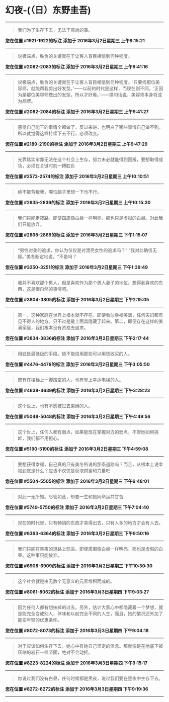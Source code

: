 # 幻夜-(（日）东野圭吾)

---

> 我们为了生存下去，无法干高尚的事。

**您在位置 #1921-1922的标注** **添加于 2016年3月2日星期三 上午9:15:21**

---

> 说极端点，胜负的关键就在于让客人盲目相信到何种程度。

**您在位置 #2082-2083的标注** **添加于 2016年3月2日星期三 上午9:41:16**

---

> 说极端点，胜负的关键就在于让客人盲目相信到何种程度。‘只要找那位美容师，就能帮我剪出好发型。’——以前的时代是这样，而现在则不同，‘正因为是那位美容师做出的发型，所以才好看。’——换句话说，美容师本身将成为品牌。

**您在位置 #2082-2084的标注** **添加于 2016年3月2日星期三 上午9:41:27**

---

> 感觉自己能干的事情全都做了。反过来讲，也明白了哪些事情自己做不到。所以就觉得这样持续下去不行，必须改变。

**您在位置 #2189-2190的标注** **添加于 2016年3月2日星期三 上午9:47:29**

---

> 光靠踏实牢靠无法在这个社会上生存，努力未必就能得到回报，要想取得成功，必须在关键时刻一搏胜负

**您在位置 #2573-2574的标注** **添加于 2016年3月2日星期三 上午10:10:51**

---

> 绝不能背叛我，哪怕脑子里想一下也不行。

**您在位置 #2635-2636的标注** **添加于 2016年3月2日星期三 上午10:15:30**

---

> 我们只能走夜路。即便四周像白昼一样明亮，那也只是虚拟的白昼。对此我们只能放弃。

**您在位置 #2868-2869的标注** **添加于 2016年3月2日星期三 下午1:15:07**

---

> “男性对美的追求，你认为仅仅是对漂亮女性的追求吗？” “我对此确信无疑。”美冬断定地说，“不是吗？

**您在位置 #3250-3251的标注** **添加于 2016年3月2日星期三 下午1:39:49**

---

> 我并不喜欢那个男人，但是喜欢作为那个男人妻子的地位。想得到喜欢的东西，这是很自然的事情吧。

**您在位置 #3804-3805的标注** **添加于 2016年3月2日星期三 下午2:15:05**

---

> 第一，这种家庭在世界上根本就不存在。即便看似幸福美满，任何夫妇都有见不得人的地方。只不过是戴上面具隐藏了起来。第二，即便存在这样的美满家庭，我们根本没有资格去追求。

**您在位置 #3834-3836的标注** **添加于 2016年3月2日星期三 下午2:17:44**

---

> 用钱是最低级的手段。绝不能信用那些可以用钱收买的人。

**您在位置 #4476-4476的标注** **添加于 2016年3月2日星期三 下午3:05:50**

---

> 既有在楼梯上一脚踏空的人，也有登上幸运电梯的人。

**您在位置 #4638-4639的标注** **添加于 2016年3月2日星期三 下午3:28:23**

---

> 这个世上，也有不愿被过去束缚的人。

**您在位置 #5048-5048的标注** **添加于 2016年3月2日星期三 下午4:49:56**

---

> 这个世上，任何人都有弱点。如果能现在掌握对方的弱点，不管她如何挑衅，我们都不用担心。

**您在位置 #5190-5190的标注** **添加于 2016年3月2日星期三 下午4:59:08**

---

> 要想获得幸福，自己真的只有美冬所说的那条道路吗？而且，从根本上说幸福到底是什么？应该不仅仅是获取财富和力量吧

**您在位置 #5504-5505的标注** **添加于 2016年3月2日星期三 下午6:48:01**

---

> 对此一无所知。尽管如此，却要一生和她同命运共甘苦

**您在位置 #5749-5750的标注** **添加于 2016年3月2日星期三 下午7:04:40**

---

> 现在的时代里，只有畅销的东西才卖得出去，只有人多的地方才会有人去。

**您在位置 #6363-6364的标注** **添加于 2016年3月2日星期三 下午9:50:16**

---

> 我们只能在黑夜的道路上前进。即便周围像白昼一样明亮，那也是虚假的白昼。这种事只能放弃。

**您在位置 #6908-6909的标注** **添加于 2016年3月2日星期三 下午10:30:30**

---

> 这个社会就是由无数个无意义的元素堆积而成的。

**您在位置 #8061-8062的标注** **添加于 2016年3月3日星期四 下午9:03:27**

---

> 因为任何人都有想抹掉的过去。另外，估计大家心中都隐藏着一个梦想，就是能完全变成别人，体味和以前完全不同的人生，而且，她的情况还外加了能变年轻的优惠条件。

**您在位置 #8072-8073的标注** **添加于 2016年3月3日星期四 下午9:04:18**

---

> 对于应该如何生存下去，她心中有她自己坚定的信念。那就像是在地底下被压缩的岩石一样坚固，绝对不会动摇。

**您在位置 #8223-8224的标注** **添加于 2016年3月3日星期四 下午9:15:17**

---

> 你说过我们没有白昼，任何时候都是黑夜，说过我们要在黑夜中生存下去。

**您在位置 #8272-8272的标注** **添加于 2016年3月3日星期四 下午9:19:36**

---

